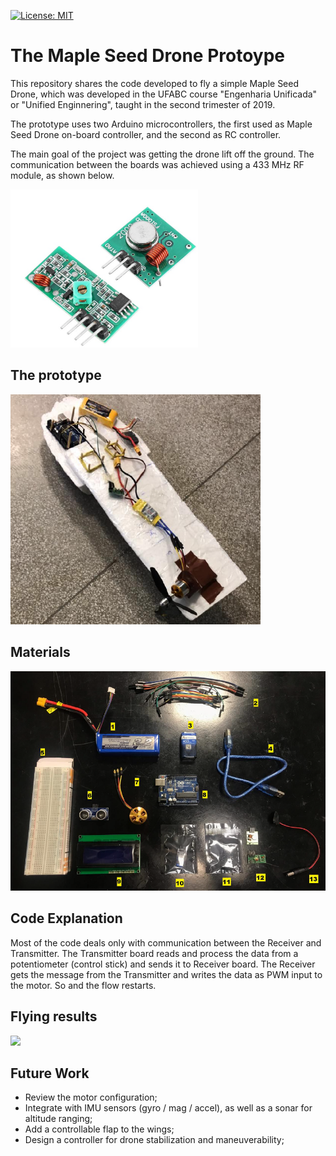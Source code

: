 [![License: MIT](https://img.shields.io/badge/License-MIT-yellow.svg)](https://opensource.org/licenses/MIT)

# The Maple Seed Drone Protoype
This repository shares the code developed to fly a simple Maple Seed Drone,  which was developed in the UFABC course "Engenharia Unificada" or "Unified Enginnering", taught in  the second trimester of 2019.

The prototype uses two Arduino microcontrollers, the first used as Maple Seed Drone on-board controller, and the second as RC controller.

The main goal of the project was getting the drone lift off the ground. The communication between the boards was achieved using a 433 MHz RF module, as shown below.

<img src="docs/rf-module.png" width="300"/>

## The prototype

<img src="docs/maple-seed-drone.png" width="400"/>

## Materials

<img src="docs/drone-materials.png" width="600"/>

## Code Explanation

Most of the code deals only with communication between the Receiver and Transmitter. The Transmitter board reads and process the data from a potentiometer (control stick) and sends it to Receiver board. The Receiver gets the message from the Transmitter and writes the data as PWM input to the motor. So and the flow restarts. 

## Flying results

<img src="docs/monocopter-flight.gif" width="600"/>

## Future Work

- Review the motor configuration;
- Integrate with IMU sensors (gyro / mag / accel), as well as a sonar for altitude ranging;
- Add a controllable flap to the wings;
- Design a controller for drone stabilization and maneuverability;
